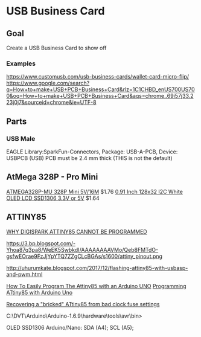 # USB Business Card

## Goal
Create a USB Business Card to show off

### Examples
https://www.customusb.com/usb-business-cards/wallet-card-micro-flip/
https://www.google.com/search?q=How+to+make+USB+PCB+Business+Card&rlz=1C1CHBD_enUS700US700&oq=How+to+make+USB+PCB+Business+Card&aqs=chrome..69i57j33.223j0j7&sourceid=chrome&ie=UTF-8

## Parts

### USB Male
EAGLE Library:SparkFun-Connectors, Package: USB-A-PCB, Device: USBPCB (USB)
PCB must be 2.4 mm thick (THIS is not the default)

## AtMega 328P - Pro Mini
[ATMEGA328P-MU 328P Mini 5V/16M](https://www.aliexpress.com/item/32957796720.html?spm=a2g0o.productlist.0.0.10bc7584R93ocw&algo_pvid=2337db98-8c60-4270-ba3b-3e71f61a25b4&algo_expid=2337db98-8c60-4270-ba3b-3e71f61a25b4-30&btsid=44120d56-dbbb-40d1-ac82-edb683eeffd0&ws_ab_test=searchweb0_0,searchweb201602_4,searchweb201603_60)
$1.76
[0.91 Inch 128x32 I2C White OLED LCD SSD1306 3.3V or 5V](https://www.aliexpress.com/item/32794583827.html?spm=a2g0s.9042311.0.0.230c4c4dZpfmin)
$1.64

## ATTINY85

[WHY DIGISPARK ATTINY85 CANNOT BE PROGRAMMED](https://www.instructables.com/id/How-to-unlock-Digispark-ATtiny85-and-convert-it-to/)

https://3.bp.blogspot.com/-Yhoa87q3pa8/WeEK5SwbkdI/AAAAAAAAVMo/Qeb8FMTdO-gsfwEOrae9FzJjYpYTQ7ZZgCLcBGAs/s1600/attiny_pinout.png

http://uhurumkate.blogspot.com/2017/12/flashing-attiny85-with-usbasp-and-pwm.html

[How To Easily Program The Attiny85 with an Arduino UNO](https://www.youtube.com/watch?v=VlUq2COFjj4)
[Programming ATtiny85 with Arduino Uno](https://create.arduino.cc/projecthub/arjun/programming-attiny85-with-arduino-uno-afb829)

[Recovering a "bricked" ATtiny85 from bad clock fuse settings](http://tacticalsnack.blogspot.com/2014/11/recovering-bricked-attiny85-from-bad.html)

C:\DVT\Arduino\Arduino-1.6.9\hardware\tools\avr\bin>

OLED SSD1306
Arduino/Nano: SDA (A4); SCL (A5);
